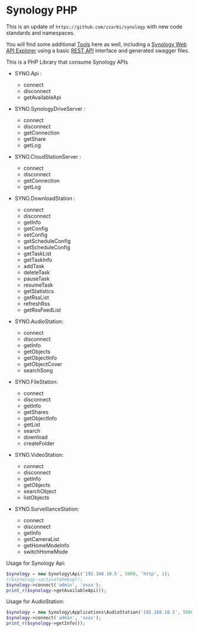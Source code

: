 Synology PHP
=================

This is an update of ``https://github.com/zzarbi/synology`` with new code standards and namespaces.

You will find some additional [Tools](./tools/) here as well, including a [Synology Web API Explorer](https://github.mikespub.net/synology/tools/index.html) using a basic [REST API](./tools/rest.php) interface and generated swagger files.

This is a PHP Library that consume Synology APIs

* SYNO.Api :
    * connect
    * disconnect
    * getAvailableApi

* SYNO.SynologyDriveServer :
    * connect
    * disconnect
    * getConnection
    * getShare
    * getLog

* SYNO.CloudStationServer :
    * connect
    * disconnect
    * getConnection
    * getLog

* SYNO.DownloadStation :
    * connect
    * disconnect
    * getInfo
    * getConfig
    * setConfig
    * getScheduleConfig
    * setScheduleConfig
    * getTaskList
    * getTaskInfo
    * addTask
    * deleteTask
    * pauseTask
    * resumeTask
    * getStatistics
    * getRssList
    * refreshRss
    * getRssFeedList

* SYNO.AudioStation:
    * connect
    * disconnect
    * getInfo
    * getObjects
    * getObjectInfo
    * getObjectCover
    * searchSong
    
* SYNO.FileStation:
    * connect
    * disconnect
    * getInfo
    * getShares
    * getObjectInfo
    * getList
    * search
    * download
    * createFolder
    
* SYNO.VideoStation:
    * connect
    * disconnect
    * getInfo
    * getObjects
    * searchObject
    * listObjects
    
* SYNO.SurveillanceStation:
    * connect
    * disconnect
    * getInfo
    * getCameraList
    * getHomeModeInfo
    * switchHomeMode

Usage for Synology Api:
```php
$synology = new Synology\Api('192.168.10.5', 5000, 'http', 1);
//$synology->activateDebug();
$synology->connect('admin', 'xxxx');
print_r($synology->getAvailableApi());
``` 
 
Usage for AudioStation:
```php
$synology = new Synology\Applications\AudioStation('192.168.10.5', 5000, 'http', 1);
$synology->connect('admin', 'xxxx');
print_r($synology->getInfo());
```
